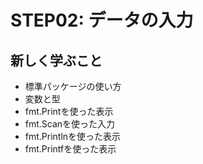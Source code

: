 # STEP02: データの入力

## 新しく学ぶこと

* 標準パッケージの使い方
* 変数と型
* fmt.Printを使った表示
* fmt.Scanを使った入力
* fmt.Printlnを使った表示
* fmt.Printfを使った表示
